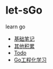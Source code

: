 # let-sGo
learn go

- [基础笔记](note_markdown/基础笔记.md)
- [其他积累](other_learn/catalog.md)
- [Todo](./todo_list.md)
- [Go工程化学习](./go_learn/catalog.md)
